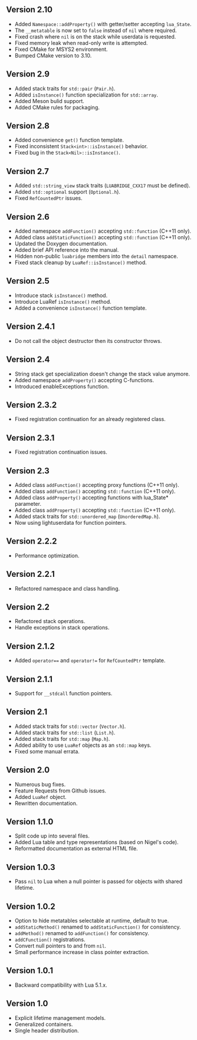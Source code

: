 ## Version 2.10

* Added `Namespace::addProperty()` with getter/setter accepting `lua_State`.
* The `__metatable` is now set to `false` instead of `nil` where required.
* Fixed crash where `nil` is on the stack while userdata is requested.
* Fixed memory leak when read-only write is attempted.
* Fixed CMake for MSYS2 environment.
* Bumped CMake version to 3.10.

## Version 2.9

* Added stack traits for `std::pair` (`Pair.h`).
* Added `isInstance()` function specialization for `std::array`.
* Added Meson bulid support.
* Added CMake rules for packaging.

## Version 2.8

* Added convenience `get()` function template.
* Fixed inconsistent `Stack<int>::isInstance()` behavior.
* Fixed bug in the `Stack<Nil>::isInstance()`.

## Version 2.7

* Added  `std::string_view` stack traits (`LUABRIDGE_CXX17` must be defined).
* Added  `std::optional` support (`Optional.h`).
* Fixed `RefCountedPtr` issues.

## Version 2.6

* Added namespace `addFunction()` accepting `std::function` (C++11 only).
* Added class `addStaticFunction()` accepting `std::function` (C++11 only).
* Updated the Doxygen documentation.
* Added brief API reference into the manual.
* Hidden non-public `luabridge` members into the `detail` namespace.
* Fixed stack cleanup by `LuaRef::isInstance()` method.

## Version 2.5

* Introduce stack `isInstance()` method.
* Introduce LuaRef `isInstance()` method.
* Added a convenience `isInstance()` function template.

## Version 2.4.1

* Do not call the object destructor then its constructor throws.

## Version 2.4

* String stack get specialization doesn't change the stack value anymore.
* Added namespace `addProperty()` accepting C-functions.
* Introduced enableExceptions function.

## Version 2.3.2

* Fixed registration continuation for an already registered class.

## Version 2.3.1

* Fixed registration continuation issues.

## Version 2.3

* Added class `addFunction()` accepting proxy functions (C++11 only).
* Added class `addFunction()` accepting `std::function` (C++11 only).
* Added class `addProperty()` accepting functions with lua_State* parameter.
* Added class `addProperty()` accepting `std::function` (C++11 only).
* Added stack traits for `std::unordered_map` (`UnorderedMap.h`).
* Now using lightuserdata for function pointers.

## Version 2.2.2

* Performance optimization.

## Version 2.2.1

* Refactored namespace and class handling.

## Version 2.2

* Refactored stack operations.
* Handle exceptions in stack operations.

## Version 2.1.2

* Added `operator==` and `operator!=` for `RefCountedPtr` template.

## Version 2.1.1

* Support for `__stdcall` function pointers.

## Version 2.1

* Added stack traits for `std::vector` (`Vector.h`).
* Added stack traits for `std::list` (`List.h`).
* Added stack traits for `std::map` (`Map.h`).
* Added ability to use `LuaRef` objects as an `std::map` keys.
* Fixed some manual errata.

## Version 2.0

* Numerous bug fixes.
* Feature Requests from Github issues.
* Added `LuaRef` object.
* Rewritten documentation.

## Version 1.1.0

* Split code up into several files.
* Added Lua table and type representations (based on Nigel's code).
* Reformatted documentation as external HTML file.

## Version 1.0.3

* Pass `nil` to Lua when a null pointer is passed for objects with shared lifetime.

## Version 1.0.2

* Option to hide metatables selectable at runtime, default to true.
* `addStaticMethod()` renamed to `addStaticFunction()` for consistency.
* `addMethod()` renamed to `addFunction()` for consistency.
* `addCFunction()` registrations.
* Convert null pointers to and from `nil`.
* Small performance increase in class pointer extraction.

## Version 1.0.1

* Backward compatibility with Lua 5.1.x.

## Version 1.0

* Explicit lifetime management models.
* Generalized containers.
* Single header distribution.
